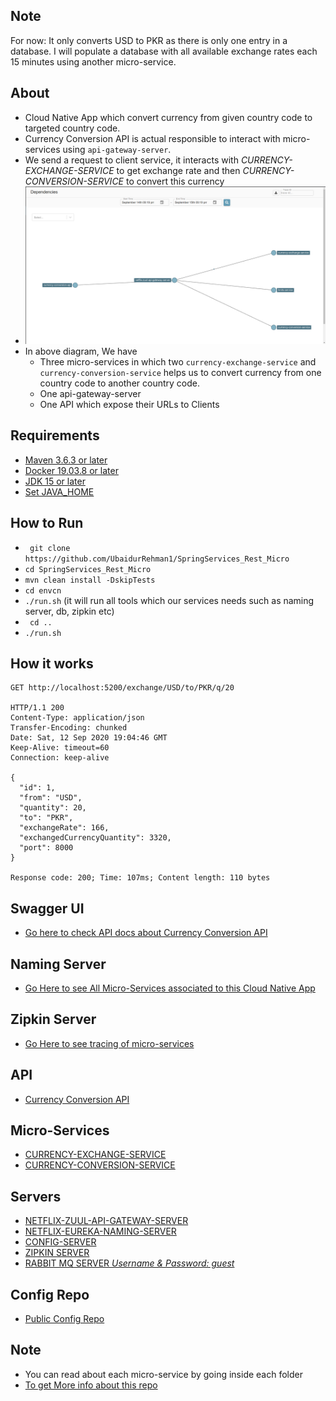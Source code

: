 Note
---
For now: It only converts USD to PKR as there is only one entry in a database.
I will populate a database with all available exchange rates each 15 minutes using another micro-service.

About
----
- Cloud Native App which convert currency from given country code to targeted country code. 
- Currency Conversion API  is actual responsible to interact with micro-services using ```api-gateway-server```. 
- We send a request to client service, it interacts with *CURRENCY-EXCHANGE-SERVICE* to get exchange rate and then *CURRENCY-CONVERSION-SERVICE* to convert this currency
- ![Micro Service Architecture](resource/micro-service-architecture.png)
- In above diagram, We have 
    - Three micro-services in which two ```currency-exchange-service```  and ```currency-conversion-service``` helps us to convert currency from one country code to another country code.
    - One api-gateway-server
    - One API which expose their URLs to Clients

Requirements
-----------
- [Maven 3.6.3 or later](./resource/install-require-softwares.md)
- [Docker 19.03.8 or later](./resource/install-require-softwares.md)
- [JDK 15 or later](./resource/install-require-softwares.md)
- [Set JAVA_HOME](./resource/install-require-softwares.md)

How to Run
----------
-   ``` git clone https://github.com/UbaidurRehman1/SpringServices_Rest_Micro```
-   ``` cd SpringServices_Rest_Micro ```
-   ```mvn clean install -DskipTests```
-   ```cd envcn```
-   ```./run.sh``` (it will run all tools which our services needs such as naming server, db, zipkin etc)
-   ``` cd ..``` 
-   ``` ./run.sh ``` 

How it works
------------
```
GET http://localhost:5200/exchange/USD/to/PKR/q/20

HTTP/1.1 200 
Content-Type: application/json
Transfer-Encoding: chunked
Date: Sat, 12 Sep 2020 19:04:46 GMT
Keep-Alive: timeout=60
Connection: keep-alive

{
  "id": 1,
  "from": "USD",
  "quantity": 20,
  "to": "PKR",
  "exchangeRate": 166,
  "exchangedCurrencyQuantity": 3320,
  "port": 8000
}

Response code: 200; Time: 107ms; Content length: 110 bytes
```

Swagger UI
----------
- [Go here to check API docs about Currency Conversion API](http://localhost:5200/swagger-ui.html#/exchange-controller)

Naming Server
-------------
- [Go Here to see All Micro-Services associated to this Cloud Native App](http://localhost:8761)

Zipkin Server
------------
- [Go Here to see tracing of micro-services](http://localhost:9411/zipkin/)

API
---
-   [Currency Conversion API](http://localhost:5200/actuator/health)

Micro-Services
--------------
-   [CURRENCY-EXCHANGE-SERVICE](http://localhost:8000/actuator/health)
-   [CURRENCY-CONVERSION-SERVICE](http://localhost:8100/actuator/health)

Servers
-------
-   [NETFLIX-ZUUL-API-GATEWAY-SERVER](http://localhost:8755/actuator/health)
-   [NETFLIX-EUREKA-NAMING-SERVER](http://localhost:8761/)
-   [CONFIG-SERVER](http://localhost:8888/actuator/health)
-   [ZIPKIN SERVER](http://localhost:9411/zipkin/)
-   [RABBIT MQ SERVER *Username & Password: guest*](http://localhost:15672/)

Config Repo
-----------
- [Public Config Repo](https://github.com/UbaidurRehman1/public-repo)

Note
----
- You can read about each micro-service by going inside each folder
- [To get More info about this repo](./moreinfo.md)